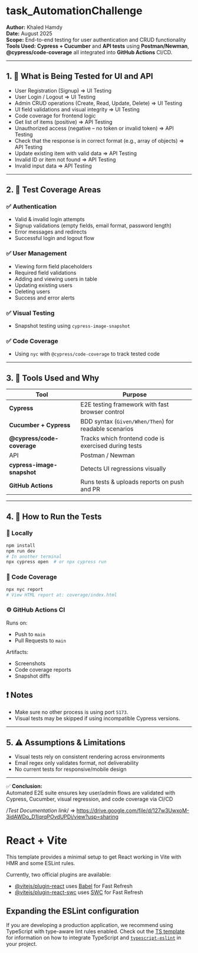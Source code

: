# task_AutomationChallenge

**Author:** Khaled Hamdy  
**Date:** August 2025  
**Scope:** End-to-end testing for user authentication and CRUD functionality  
**Tools Used:** **Cypress + Cucumber** and **API tests** using **Postman/Newman**, **@cypress/code-coverage** all integrated into **GitHub Actions** CI/CD.

---

## 1. 🎯 What is Being Tested for UI and API

- User Registration (Signup) => UI Testing
- User Login / Logout => UI Testing
- Admin CRUD operations (Create, Read, Update, Delete) => UI Testing
- UI field validations and visual integrity => UI Testing
- Code coverage for frontend logic 
- Get list of items (positive) => API Testing
- Unauthorized access (negative – no token or invalid token) => API Testing
- Check that the response is in correct format (e.g., array of objects) => API Testing
- Update existing item with valid data => API Testing
- Invalid ID or item not found => API Testing
- Invalid input data => API Testing





---

## 2. 📌 Test Coverage Areas

### ✅ Authentication
- Valid & invalid login attempts
- Signup validations (empty fields, email format, password length)
- Error messages and redirects
- Successful login and logout flow

### ✅ User Management
- Viewing form field placeholders
- Required field validations
- Adding and viewing users in table
- Updating existing users
- Deleting users
- Success and error alerts

### ✅ Visual Testing
- Snapshot testing using `cypress-image-snapshot`

### ✅ Code Coverage
- Using `nyc` with `@cypress/code-coverage` to track tested code

---

## 3. 🧰 Tools Used and Why

| Tool                      | Purpose                                                                  |
|---------------------------|--------------------------------------------------------------------------|
| **Cypress**               | E2E testing framework with fast browser control                         |
| **Cucumber + Cypress**    | BDD syntax (`Given/When/Then`) for readable scenarios                   |
| **@cypress/code-coverage**| Tracks which frontend code is exercised during tests                    |
| API   | Postman / Newman          | REST API Testing                                                |
| **cypress-image-snapshot**| Detects UI regressions visually                                          |
| **GitHub Actions**        | Runs tests & uploads reports on push and PR                              |

---

## 4. 🚀 How to Run the Tests

### 🔧 Locally

```bash
npm install
npm run dev
# In another terminal
npx cypress open  # or npx cypress run
```

### 🧾 Code Coverage

```bash
npx nyc report
# View HTML report at: coverage/index.html
```

### ⚙️ GitHub Actions CI

Runs on:
- Push to `main`
- Pull Requests to `main`

Artifacts:
- Screenshots
- Code coverage reports
- Snapshot diffs

## ❗ Notes
- Make sure no other process is using port `5173`.
- Visual tests may be skipped if using incompatible Cypress versions.

---

## 5. ⚠️ Assumptions & Limitations

- Visual tests rely on consistent rendering across environments
- Email regex only validates format, not deliverability
- No current tests for responsive/mobile design

---

✅ **Conclusion:**  
Automated E2E suite ensures key user/admin flows are validated with Cypress, Cucumber, visual regression, and code coverage via CI/CD

/*Test Documentation link*/ => https://drive.google.com/file/d/127w3UwxoM-3idAWDo_D1IqrqPOvdUPDi/view?usp=sharing


# React + Vite

This template provides a minimal setup to get React working in Vite with HMR and some ESLint rules.

Currently, two official plugins are available:

- [@vitejs/plugin-react](https://github.com/vitejs/vite-plugin-react/blob/main/packages/plugin-react) uses [Babel](https://babeljs.io/) for Fast Refresh
- [@vitejs/plugin-react-swc](https://github.com/vitejs/vite-plugin-react/blob/main/packages/plugin-react-swc) uses [SWC](https://swc.rs/) for Fast Refresh

## Expanding the ESLint configuration

If you are developing a production application, we recommend using TypeScript with type-aware lint rules enabled. Check out the [TS template](https://github.com/vitejs/vite/tree/main/packages/create-vite/template-react-ts) for information on how to integrate TypeScript and [`typescript-eslint`](https://typescript-eslint.io) in your project.
